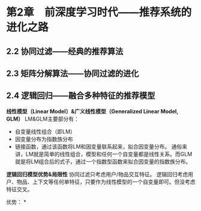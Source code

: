 
# 第2章　前深度学习时代——推荐系统的进化之路

## 2.2 协同过滤——经典的推荐算法
## 2.3 矩阵分解算法——协同过滤的进化
## 2.4 逻辑回归——融合多种特征的推荐模型

**线性模型（Linear Model）&广义线性模型（Generalized Linear Model, GLM）**
LM&GLM主要部分有：
* 自变量线性组合（即LM）
* 因变量分布为指数族分布
* 链接函数，通过该函数将LM和因变量联系起来，拟合因变量分布。
通俗来讲，LM就是简单的线性组合，模型和任何一个自变量都是线性关系。而GLM就是将LM组合后的式子，通过一个指数型函数来拟合因变量的指数族分布。

**逻辑回归模型优势&局限性**
协同过滤只考虑用户/物品交互特征。
逻辑回归考虑用户、物品、上下文等任何单特征，只要作为线性模型的一个自变量即可。但没考虑特征交叉。

优势：
* 
